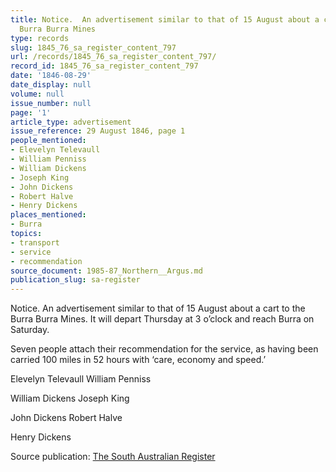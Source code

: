 ```yaml
---
title: Notice.  An advertisement similar to that of 15 August about a cart to the
  Burra Burra Mines
type: records
slug: 1845_76_sa_register_content_797
url: /records/1845_76_sa_register_content_797/
record_id: 1845_76_sa_register_content_797
date: '1846-08-29'
date_display: null
volume: null
issue_number: null
page: '1'
article_type: advertisement
issue_reference: 29 August 1846, page 1
people_mentioned:
- Elevelyn Televaull
- William Penniss
- William Dickens
- Joseph King
- John Dickens
- Robert Halve
- Henry Dickens
places_mentioned:
- Burra
topics:
- transport
- service
- recommendation
source_document: 1985-87_Northern__Argus.md
publication_slug: sa-register
---
```


Notice.  An advertisement similar to that of 15 August about a cart to the Burra Burra Mines.  It will depart Thursday at 3 o’clock and reach Burra on Saturday.

Seven people attach their recommendation for the service, as having been carried 100 miles in 52 hours with ‘care, economy and speed.’

Elevelyn Televaull	William Penniss

William Dickens 	Joseph King

John Dickens 	Robert Halve

Henry Dickens

Source publication: [The South Australian Register](/publications/sa-register/)
